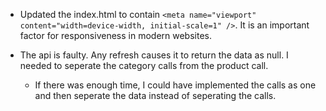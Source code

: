 - Updated the index.html to contain ``<meta name="viewport" content="width=device-width, initial-scale=1" />``. It is an important factor for responsiveness in modern websites. 

- The api is faulty. Any refresh causes it to return the data as null. I needed to seperate the category calls from the product call. 
  - If there was enough time, I could have implemented the calls as one and then seperate the data instead of seperating the calls. 